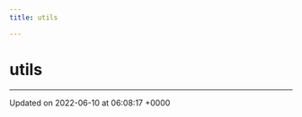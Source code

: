 ```yaml
---
title: utils

---
```


# utils








-------------------------------

Updated on 2022-06-10 at 06:08:17 +0000